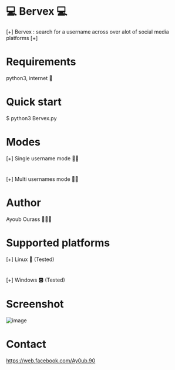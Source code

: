 #  💻    Bervex    💻
[+] Bervex : search for a username across over alot of social media platforms [+]  
# Requirements 
python3, internet 🙂
# Quick start 
$ python3 Bervex.py
# Modes 
[+] Single username mode ☝🏼
#
[+] Multi usernames mode ✋🏼
# Author
Ayoub Ourass 👨🏽‍💻
# Supported platforms 
[+] Linux 🐧 (Tested)
#
[+] Windows 🅾️ (Tested)
# Screenshot
![image](https://user-images.githubusercontent.com/45905472/66722247-4c10e900-ee03-11e9-9e1f-cf7fb228afe2.png)
# Contact 
https://web.facebook.com/Ay0ub.90

